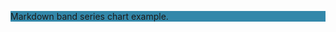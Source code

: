 <section class="container-markdown" style="background: #38a">

Markdown band series chart example.

</section>
